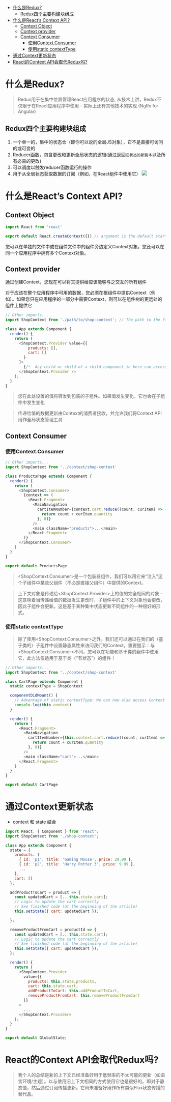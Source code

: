 - [什么是Redux?](#%E4%BB%80%E4%B9%88%E6%98%AFredux)
  - [Redux四个主要构建块组成](#redux%E5%9B%9B%E4%B8%AA%E4%B8%BB%E8%A6%81%E6%9E%84%E5%BB%BA%E5%9D%97%E7%BB%84%E6%88%90)
- [什么是React’s Context API?](#%E4%BB%80%E4%B9%88%E6%98%AFreacts-context-api)
  - [Context Object](#context-object)
  - [Context provider](#context-provider)
  - [Context Consumer](#context-consumer)
    - [使用Context.Consumer](#%E4%BD%BF%E7%94%A8contextconsumer)
    - [使用static contextType](#%E4%BD%BF%E7%94%A8static-contexttype)
- [通过Context更新状态](#%E9%80%9A%E8%BF%87context%E6%9B%B4%E6%96%B0%E7%8A%B6%E6%80%81)
- [React的Context API会取代Redux吗?](#react%E7%9A%84context-api%E4%BC%9A%E5%8F%96%E4%BB%A3redux%E5%90%97)
# 什么是Redux?
> Redux用于在集中位置管理React应用程序的状态, 从技术上讲，Redux不仅限于在React应用程序中使用 - 实际上还有其他技术的实现 (NgRx for Angular)

## Redux四个主要构建块组成
1. 一个单一的，集中的状态仓（即你可以说的全局JS对象），它不是直接可访问的或可变的
2. Reducer函数，包含更改和更新全局状态的逻辑(通过返回`旧状态的新副本`以及所有必需的更改)
3. 可以调度以触发reducer函数运行的操作
4. 用于从全局状态获取数据的订阅（例如，在React组件中使用它）
![](./img/Redux.png)

# 什么是React’s Context API?
## Context Object
```javascript
import React from 'react'

export default React.createContext({}) // argument is the default starting value
```
您可以在单独的文件中或在组件文件中的组件旁边定义Context对象。您还可以在同一个应用程序中拥有多个Context对象。

## Context provider
通过创建Context，您现在可以将其提供给应该能够与之交互的所有组件

对于应该在整个应用程序中可用的数据，您必须在根组件中提供Context（例如<App />）。如果您只在应用程序的一部分中需要Context，则可以在组件树的更远处的组件上提供它

```javascript
// Other imports...
import ShopContext from './path/to/shop-context'; // The path to the file where you called React.createContext()

class App extends Component {
  render() {
    return (
      <ShopContext.Provider value={{
          products: [],
          cart: []
        }
      }>
        {/*  Any child or child of a child component in here can access 'ShopContext'*/}
      </ShopContext.Provider />
    );
  }
}
```
> 您在此处设置的值将转发到包装的子组件。如果值发生变化，它也会在子组件中发生变化

> 传递给值的数据更新由Context的消费者接收，并允许我们将Context API用作全局状态管理工具

## Context Consumer
### 使用Context.Consumer
```javascript
// Other imports...
import ShopContext from '../context/shop-context'

class ProductsPage extends Component {
  render() {
    return (
      <ShopContext.Consumer>
        {context => (
          <React.Fragment>
            <MainNavigation
              cartItemNumber={context.cart.reduce((count, curItem) => {
                return count + curItem.quantity
              }, 0)}
            />
            <main className="products">...</main>
          </React.Fragment>
        )}
      </ShopContext.Consumer>
    )
  }
}

export default ProductsPage
```
> <ShopContext.Consumer>是一个包装器组件，我们可以用它来“注入”这个子组件中某些父组件（不必是直接父组件）中提供的Context。

> 上下文对象是传递给<ShopContext.Provider>上的值的完全相同的对象 - 这意味着当传递给值的数据发生更改时，子组件中的上下文对象也会更改，因此子组件会更新。这是基于某种集中状态更新不同组件的一种很好的形式。

### 使用static contextType
> 除了使用<ShopContext.Consumer>之外，我们还可以通过在我们的（基于类的）子组件中设置静态属性来访问我们的Context。重要提示：与<ShopContext.Consumer>不同，您可以在功能和基于类的组件中使用它，此方法仅适用于基于类（“有状态”）的组件！
```javascript
// Other imports...
import ShopContext from '../context/shop-context'

class CartPage extends Component {
  static contextType = ShopContext

  componentDidMount() {
    // Advantage of static contextType: We can now also access Context in the rest of the component
    console.log(this.context)
  }

  render() {
    return (
      <React.Fragment>
        <MainNavigation
          cartItemNumber={this.context.cart.reduce((count, curItem) => {
            return count + curItem.quantity
          }, 0)}
        />
        <main className="cart">...</main>
      </React.Fragment>
    )
  }
}

export default CartPage
```

# 通过Context更新状态
+ context 和 state 结合
```javascript
import React, { Component } from 'react';
import ShopContext from './shop-context';

class App extends Component {
  state = {
    products: [
      { id: 'p1', title: 'Gaming Mouse', price: 29.99 },
      { id: 'p2', title: 'Harry Potter 3', price: 9.99 },
      ...
    ],
    cart: []
  };

  addProductToCart = product => {
    const updatedCart = [...this.state.cart];
    // Logic to update the cart correctly
    // See finished code (at the beginning of the article)
    this.setState({ cart: updatedCart });

  };

  removeProductFromCart = productId => {
    const updatedCart = [...this.state.cart];
    // Logic to update the cart correctly
    // See finished code (at the beginning of the article)
    this.setState({ cart: updatedCart });
  };

  render() {
    return (
      <ShopContext.Provider
        value={{
          products: this.state.products,
          cart: this.state.cart,
          addProductToCart: this.addProductToCart,
          removeProductFromCart: this.removeProductFromCart
        }}
      >
        ...
      </ShopContext.Provider>
    );
  }
}

export default GlobalState;
```

# React的Context API会取代Redux吗?
> 我个人的总结是新的上下文已经准备好用于低频率的不太可能的更新（如语言环境/主题）。以与使用旧上下文相同的方式使用它也是很好的。即对于静态值，然后通过订阅传播更新。它尚未准备好用作所有类似Flux状态传播的替代品。